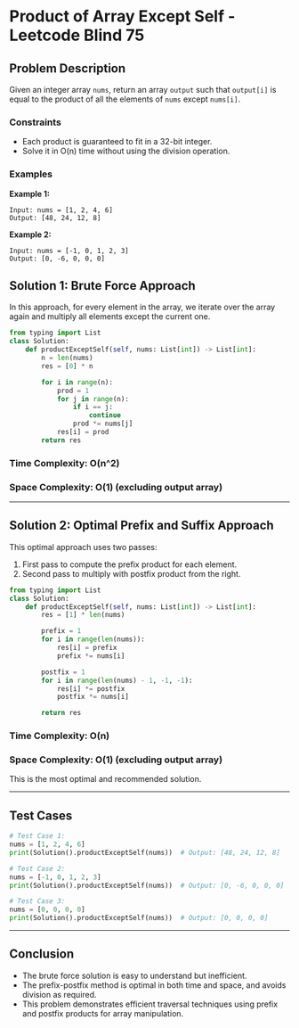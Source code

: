# Product of Array Except Self - Leetcode Blind 75

## Problem Description
Given an integer array `nums`, return an array `output` such that `output[i]` is equal to the product of all the elements of `nums` except `nums[i]`.

### Constraints
- Each product is guaranteed to fit in a 32-bit integer.
- Solve it in O(n) time without using the division operation.

### Examples
**Example 1:**
```
Input: nums = [1, 2, 4, 6]
Output: [48, 24, 12, 8]
```
**Example 2:**
```
Input: nums = [-1, 0, 1, 2, 3]
Output: [0, -6, 0, 0, 0]
```

## Solution 1: Brute Force Approach
In this approach, for every element in the array, we iterate over the array again and multiply all elements except the current one.

```python
from typing import List
class Solution:
    def productExceptSelf(self, nums: List[int]) -> List[int]:
        n = len(nums)
        res = [0] * n

        for i in range(n):
            prod = 1
            for j in range(n):
                if i == j:
                    continue
                prod *= nums[j]
            res[i] = prod
        return res
```

### Time Complexity: O(n^2)
### Space Complexity: O(1) (excluding output array)

---

## Solution 2: Optimal Prefix and Suffix Approach
This optimal approach uses two passes:
1. First pass to compute the prefix product for each element.
2. Second pass to multiply with postfix product from the right.

```python
from typing import List
class Solution:
    def productExceptSelf(self, nums: List[int]) -> List[int]:
        res = [1] * len(nums)

        prefix = 1
        for i in range(len(nums)):
            res[i] = prefix
            prefix *= nums[i]

        postfix = 1
        for i in range(len(nums) - 1, -1, -1):
            res[i] *= postfix
            postfix *= nums[i]

        return res
```

### Time Complexity: O(n)
### Space Complexity: O(1) (excluding output array)

This is the most optimal and recommended solution.

---

## Test Cases
```python
# Test Case 1:
nums = [1, 2, 4, 6]
print(Solution().productExceptSelf(nums))  # Output: [48, 24, 12, 8]

# Test Case 2:
nums = [-1, 0, 1, 2, 3]
print(Solution().productExceptSelf(nums))  # Output: [0, -6, 0, 0, 0]

# Test Case 3:
nums = [0, 0, 0, 0]
print(Solution().productExceptSelf(nums))  # Output: [0, 0, 0, 0]
```

---

## Conclusion
- The brute force solution is easy to understand but inefficient.
- The prefix-postfix method is optimal in both time and space, and avoids division as required.
- This problem demonstrates efficient traversal techniques using prefix and postfix products for array manipulation.
